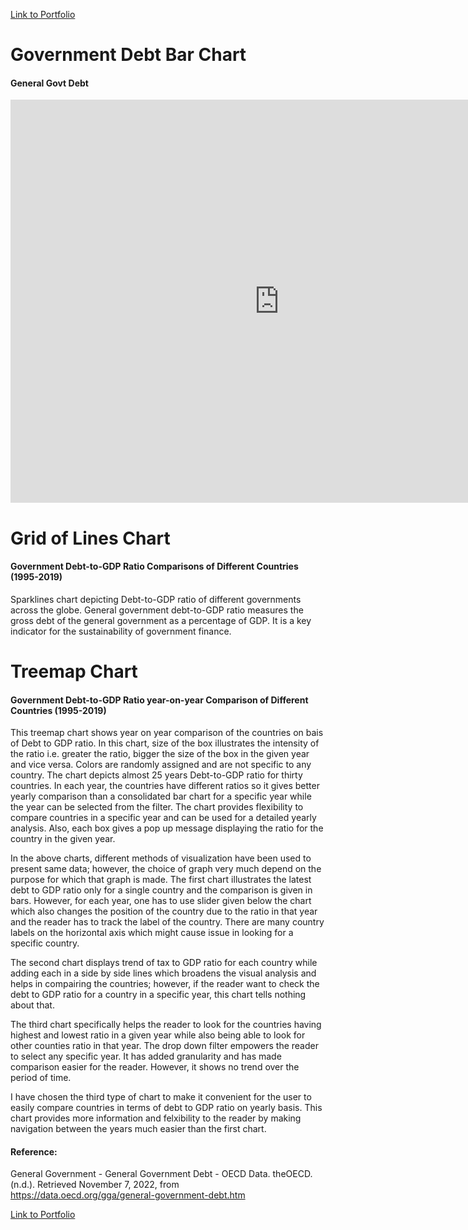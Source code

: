 [Link to Portfolio](https://rkkhan27.github.io/Portfolio/)

# Government Debt Bar Chart
#### General Govt Debt

<iframe src="https://data.oecd.org/chart/6SdV" width="860" height="645" style="border: 0" mozallowfullscreen="true" webkitallowfullscreen="true" allowfullscreen="true"><a href="https://data.oecd.org/chart/6SdV" target="_blank">OECD Chart: General government debt, Total, % of GDP, Annual, 2021</a></iframe>


# Grid of Lines Chart
#### Government Debt-to-GDP Ratio Comparisons of Different Countries (1995-2019)

Sparklines chart depicting Debt-to-GDP ratio of different governments across the globe. General government debt-to-GDP ratio measures the gross debt of the general government as a percentage of GDP. It is a key indicator for the sustainability of government finance. 

<div class="flourish-embed flourish-chart" data-src="visualisation/11721208"><script src="https://public.flourish.studio/resources/embed.js"></script></div>

# Treemap Chart 
#### Government Debt-to-GDP Ratio year-on-year Comparison of Different Countries (1995-2019)

This treemap chart shows year on year comparison of the countries on bais of Debt to GDP ratio. In this chart, size of the box illustrates the intensity of the ratio i.e. greater the ratio, bigger the size of the box in the given year and vice versa. Colors are randomly assigned and are not specific to any country. The chart depicts almost 25 years Debt-to-GDP ratio for thirty countries. In each year, the countries have different ratios so it gives better yearly comparison than a consolidated bar chart for a specific year while the year can be selected from  the filter. The chart provides flexibility to compare countries in a specific year and can be used for a detailed yearly analysis. Also, each box gives a pop up message displaying the ratio for the country in the given year. 

<div class="flourish-embed flourish-hierarchy" data-src="visualisation/11722311"><script src="https://public.flourish.studio/resources/embed.js"></script></div>

In the above charts, different methods of visualization have been used to present same data; however, the choice of graph very much depend on the purpose for which that graph is made. The first chart illustrates the latest debt to GDP ratio only for a single country and the comparison is given in bars. However, for each year, one has to use slider given below the chart which also changes the position of the country due to the ratio in that year and the reader has to track the label of the country. There are many country labels on the horizontal axis which might cause issue in looking for a specific country.

The second chart displays trend of tax to GDP ratio for each country while adding each in a side by side lines which broadens the visual analysis and helps in compairing the countries; however, if the reader want to check the debt to GDP ratio for a country in a specific year, this chart tells nothing about that. 

The third chart specifically helps the reader to look for the countries having highest and lowest ratio in a given year while also being able to look for other counties ratio in that year. The drop down filter empowers the reader to select any specific year. It has added granularity and has made comparison easier for the reader. However, it shows no trend over the period of time. 

I have chosen the third type of chart to make it convenient for the user to easily compare countries in terms of debt to GDP ratio on yearly basis. This chart provides more information and felxibility to the reader by making navigation between the years much easier than the first chart. 




#### Reference: 

General Government - General Government Debt - OECD Data. theOECD. (n.d.). Retrieved November 7, 2022, from https://data.oecd.org/gga/general-government-debt.htm 

[Link to Portfolio](https://rkkhan27.github.io/Portfolio/)
